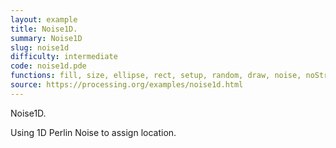 ```yaml
---
layout: example
title: Noise1D.
summary: Noise1D
slug: noise1d
difficulty: intermediate
code: noise1d.pde
functions: fill, size, ellipse, rect, setup, random, draw, noise, noStroke, background
source: https://processing.org/examples/noise1d.html
---
```


Noise1D. 

 Using 1D Perlin Noise to assign location.

